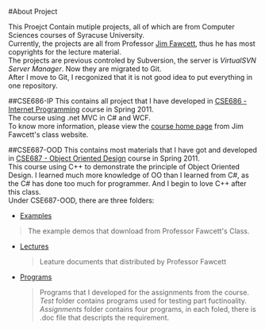 #About Project

This Proejct Contain mutiple projects, all of which are from Computer Sciences courses of Syracuse University.    
Currently, the projects are all from Professor [Jim Fawcett](http://www.lcs.syr.edu/faculty/fawcett/), thus he has most copyrights for the lecture material.    
The projects are previous controled by Subversion, the server is *VirtualSVN Server Manager*. Now they are migrated to Git.    
After I move to Git, I recgonized that it is not good idea to put everything in one repository.     

##CSE686-IP
This contains all project that I have developed in [CSE686 - Internet Programming](http://www.lcs.syr.edu/faculty/fawcett/handouts/webpages/CSE686.htm "Course Page") course in Spring 2011.   
The course using .net MVC in C# and WCF.   
To know more information, please view the [course home page](http://www.lcs.syr.edu/faculty/fawcett/handouts/webpages/CSE686.htm) from Jim Fawcett's class website.   


##CSE687-OOD
This contains most materials that I have got and developed in [CSE687 - Object Oriented Design](http://www.lcs.syr.edu/faculty/fawcett/handouts/webpages/CSE687.htm "Course Page") course in Spring 2011.    
This course using C++ to demonstrate the principle of Object Oriented Design. I learned much more knowledge of OO than I learned from C#, as the C# has done too much for programmer. And I begin to love C++ after this class.    
Under CSE687-OOD, there are three folders:    

- [Examples](CSE687-OOD/Examples "Go into folder")
> The example demos that download from Professor Fawcett's Class.   
	
- [Lectures](CSE687-OOD/Lectures "Go into folder")   
	> Leature documents that distributed by Professor Fawcett    
	
- [Programs](CSE687-OOD/Programs "Go into folder")
	> Programs that I developed for the assignments from the course.    
	> *Test* folder contains programs used for testing part fuctinoality.    
	> *Assignments* folder contains four programs, in each foled, there is \.doc file that descripts the requirement.

